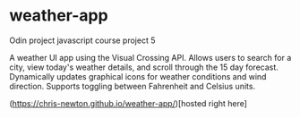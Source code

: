 # weather-app
Odin project javascript course project 5

A weather UI app using the Visual Crossing API. Allows users to search for a city, 
view today's weather details, and scroll through the 15 day forecast. Dynamically updates
graphical icons for weather conditions and wind direction. Supports toggling between 
Fahrenheit and Celsius units.

(https://chris-newton.github.io/weather-app/)[hosted right here]
